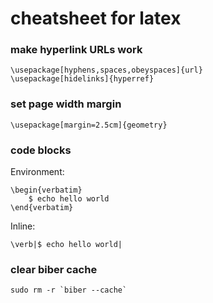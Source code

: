 # cheatsheet for latex

### make hyperlink URLs work

    \usepackage[hyphens,spaces,obeyspaces]{url}
    \usepackage[hidelinks]{hyperref}

### set page width margin

    \usepackage[margin=2.5cm]{geometry}

### code blocks

Environment:

    \begin{verbatim}
        $ echo hello world
    \end{verbatim}

Inline:

    \verb|$ echo hello world|

### clear biber cache

    sudo rm -r `biber --cache`
